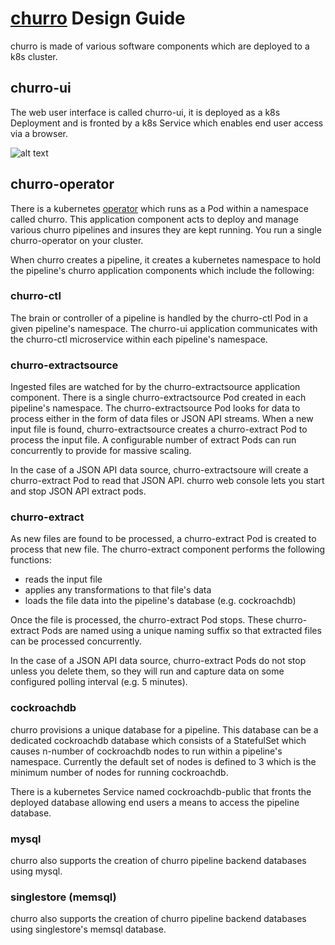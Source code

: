 # [churro](https://churrodata.github.io/churro) Design Guide

churro is made of various software components which are deployed to a k8s cluster.

## churro-ui
The web user interface is called churro-ui, it is deployed as a k8s Deployment and is fronted by a k8s Service which enables end user access via a browser.

![alt text](/churro/assets/pipeline-users.png)

## churro-operator
There is a kubernetes [operator](https://kubernetes.io/docs/concepts/extend-kubernetes/operator/) which runs as a Pod within a namespace called churro.  This application component acts to deploy and manage various churro pipelines and insures they are kept running.  You run a single churro-operator on your cluster.

When churro creates a pipeline, it creates a kubernetes namespace to hold the pipeline's churro application components which include the following:

### churro-ctl
The brain or controller of a pipeline is handled by the churro-ctl Pod in a given pipeline's namespace.  The churro-ui application communicates with the churro-ctl microservice within each pipeline's namespace.  

### churro-extractsource
Ingested files are watched for by the churro-extractsource application component.  There is a single churro-extractsource Pod created in each pipeline's namespace.  The churro-extractsource Pod looks for data to process either in the form of data files or JSON API streams.  When a new input file is found, churro-extractsource creates a churro-extract Pod to process the input file.  A configurable number of extract Pods can run concurrently to provide for massive scaling.

In the case of a JSON API data source, churro-extractsoure will create a churro-extract Pod to read that JSON API.  churro web console lets you start and stop JSON API extract pods.

### churro-extract
As new files are found to be processed, a churro-extract Pod is created to process that new file.  The churro-extract component performs the following functions:
 * reads the input file
 * applies any transformations to that file's data
 * loads the file data into the pipeline's database (e.g. cockroachdb)

Once the file is processed, the churro-extract Pod stops.  These churro-extract Pods are named using a unique naming suffix so that extracted files can be processed concurrently.

In the case of a JSON API data source, churro-extract Pods do not stop unless you delete them, so they will run and capture data on some configured polling interval (e.g. 5 minutes). 

### cockroachdb
churro provisions a unique database for a pipeline.  This database can be a dedicated cockroachdb database which consists of a StatefulSet which causes n-number of cockroachdb nodes to run within a pipeline's namespace.  Currently the default set of nodes is defined to 3 which is the minimum number of nodes for running cockroachdb.

There is a kubernetes Service named cockroachdb-public that fronts the deployed database allowing end users a means to access the pipeline database.

### mysql
churro also supports the creation of churro pipeline backend databases using mysql.

### singlestore (memsql)
churro also supports the creation of churro pipeline backend databases using singlestore's memsql database.
